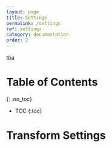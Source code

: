 ```yaml
---
layout: page
title: Settings
permalink: /settings
ref: settings
category: documentation
order: 2
---
```


tba

# Table of Contents
{: .no_toc}

* TOC
{:toc}

# Transform Settings 






